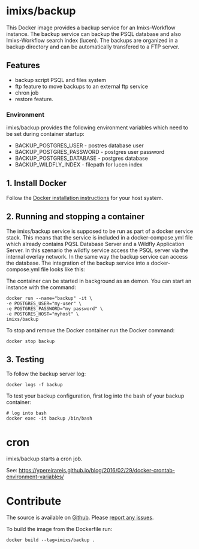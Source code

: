 # imixs/backup

This Docker image provides a backup service for an Imixs-Workflow instance. The backup service can backup the PSQL database and also Imixs-Workflow search index (lucen). The backups are organized in a backup directory and can be automatically transfered to a FTP server. 


## Features
* backup script PSQL and files system
* ftp feature to move backups to an external ftp service
* chron job
* restore feature.

### Environment

imixs/backup provides the following environment variables which need to be set during container startup:

* BACKUP\_POSTGRES\_USER - postres database user
* BACKUP\_POSTGRES\_PASSWORD - postgres user password
* BACKUP\_POSTGRES\_DATABASE - postgres database
* BACKUP\_WILDFLY\_INDEX - filepath for lucen index


## 1. Install Docker
Follow the [Docker installation instructions](https://docs.docker.com/engine/installation/) for your host system.


## 2. Running and stopping a container

The imixs/backup service is supposed to be run as part of a docker service stack. This means that the service is included in a docker-compose.yml file which already contains PQSL Database Server and a Wildfly Application Server. 
In this szenario the wildfly service access the PSQL server via the internal overlay network. In the same way the backup service can access the database. The integration of the backup service into a docker-compose.yml file looks like this:






The container can be started in background as an demon. You can start an instance with the command:
    
    docker run --name="backup" -it \
	-e POSTGRES_USER="my-user" \
	-e POSTGRES_PASSWORD="my password" \
	-e POSTGRES_HOST="myhost" \
	imixs/backup 


To stop and remove the Docker container run the Docker command: 

    docker stop backup


## 3. Testing

To follow the backup server log: 

    docker logs -f backup
    
To test your backup configuration, first log into the bash of your backup container:

	# log into bash
	docker exec -it backup /bin/bash	
	
  
  
# cron

imixs/backup starts a cron job.

See: https://ypereirareis.github.io/blog/2016/02/29/docker-crontab-environment-variables/
  
  
  

     
# Contribute
The source is available on [Github](https://github.com/imixs/imixs-docker). Please [report any issues](https://github.com/imixs/imixs-docker/issues).

To build the image from the Dockerfile run: 

    docker build --tag=imixs/backup .
 